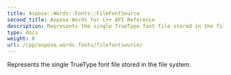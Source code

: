 ```yaml
---
title: Aspose::Words::Fonts::FileFontSource
second_title: Aspose.Words for C++ API Reference
description: Represents the single TrueType font file stored in the file system. 
type: docs
weight: 0
url: /cpp/aspose.words.fonts/filefontsource/
---
```


Represents the single TrueType font file stored in the file system. 

